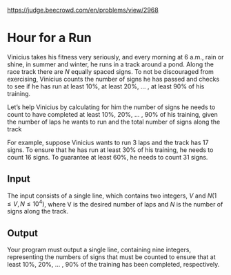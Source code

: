 https://judge.beecrowd.com/en/problems/view/2968

# Hour for a Run

Vinicius takes his fitness very seriously, and every morning at 6 a.m., rain or
shine, in summer and winter, he runs in a track around a pond. Along the race
track there are $N$ equally spaced signs. To not be discouraged from exercising,
Vinicius counts the number of signs he has passed and checks to see if he has
run at least 10%, at least 20%, ... , at least 90% of his training.

Let’s help Vinicius by calculating for him the number of signs he needs to count
to have completed at least 10%, 20%, ... , 90% of his training, given the number
of laps he wants to run and the total number of signs along the track

For example, suppose Vinicius wants to run 3 laps and the track has 17 signs. To
ensure that he has run at least 30% of his training, he needs to count 16 signs.
To guarantee at least 60%, he needs to count 31 signs.

## Input

The input consists of a single line, which contains two integers, $V$ and $N (1
\leq V, N \leq 10^4 )$, where V is the desired number of laps and $N$ is the
number of signs along the track.

## Output

Your program must output a single line, containing nine integers, representing
the numbers of signs that must be counted to ensure that at least 10%, 20%, ...
, 90% of the training has been completed, respectively.
